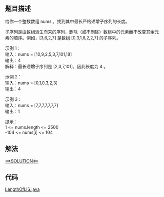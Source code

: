 ## 题目描述

给你一个整数数组 nums ，找到其中最长严格递增子序列的长度。

子序列是由数组派生而来的序列，删除（或不删除）数组中的元素而不改变其余元素的顺序。例如，[3,6,2,7] 是数组 [0,3,1,6,2,2,7] 的子序列。

示例 1：
<br>输入：nums = [10,9,2,5,3,7,101,18]
<br>输出：4
<br>解释：最长递增子序列是 [2,3,7,101]，因此长度为 4 。

示例 2：
<br>输入：nums = [0,1,0,3,2,3]
<br>输出：4

示例 3：
<br>输入：nums = [7,7,7,7,7,7,7]
<br>输出：1

提示：
<br>1 <= nums.length <= 2500
<br>-104 <= nums[i] <= 104

## 解法

[==>SOLUTION<==](https://leetcode-cn.com/problems/longest-increasing-subsequence/solution/zui-chang-shang-sheng-zi-xu-lie-by-leetcode-soluti/)

## 代码

[LengthOfLIS.java](https://github.com/Marshal7cc/leetcode-java/blob/master/src/dp/LengthOfLIS.java)

